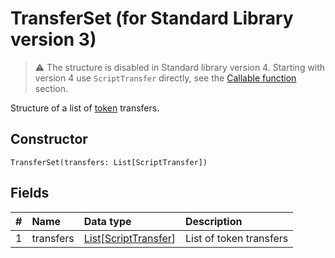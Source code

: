 # TransferSet (for Standard Library version 3)

> :warning: The structure is disabled in Standard library version 4. Starting with version 4 use `ScriptTransfer` directly, see the [Callable function](/en/ride/functions/callable-function) section.

Structure of a list of [token](/en/blockchain/token) transfers.

## Constructor

``` ride
TransferSet(transfers: List[ScriptTransfer])
```

## Fields

|   #   | Name | Data type | Description |
| :--- | :--- | :--- | :--- |
| 1 | transfers | [List](/en/ride/data-types/list)[[ScriptTransfer](/en/ride/structures/common-structures/script-transfer)] | List of token transfers |
